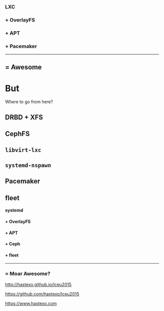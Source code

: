 ### LXC
### + OverlayFS
### + APT
### + Pacemaker
--------
## = Awesome <!-- .element class="fragment" -->


# But
Where to go from here?


## DRBD + XFS <!-- .element: class="fragment current-visible" -->
## CephFS <!-- .element: class="fragment current-visible" -->


## `libvirt-lxc` <!-- .element class="fragment current-visible" -->
## `systemd-nspawn` <!-- .element class="fragment current-visible" -->


## Pacemaker <!-- .element class="fragment current-visible" -->
## fleet <!-- .element class="fragment current-visible" -->


<!-- .slide: data-background-image="images/stack-future.svg" data-background-size="contain" -->


#### systemd
#### + OverlayFS
#### + APT
#### + Ceph
#### + fleet
--------
### = Moar Awesome? <!-- .element class="fragment" -->


<!-- .slide: data-background-image="images/by-sa.svg" data-background-size="contain" -->
http://hastexo.github.io/lceu2015

https://github.com/hastexo/lceu2015


<!-- .slide: data-background-image="images/hastexo-logo.svg" data-background-size="contain" -->
https://www.hastexo.com
